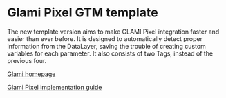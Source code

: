 # Glami Pixel GTM template

The new template version aims to make GLAMI Pixel integration faster and easier than ever before.
It is designed to automatically detect proper information from the DataLayer, saving the trouble of creating custom variables for each parameter. It also consists of two Tags, instead of the previous four.

[Glami homepage](https://www.glami.cz/)

[Glami Pixel implementation guide](https://help.glami.info/how-to-implement-glami-pixel-in-google-tag-manager)
